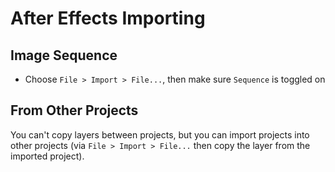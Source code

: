 # After Effects Importing

## Image Sequence

- Choose `File > Import > File...`, then make sure `Sequence` is toggled on

## From Other Projects

You can't copy layers between projects, but you can import projects into other projects (via `File > Import > File...` then copy the layer from the imported project).